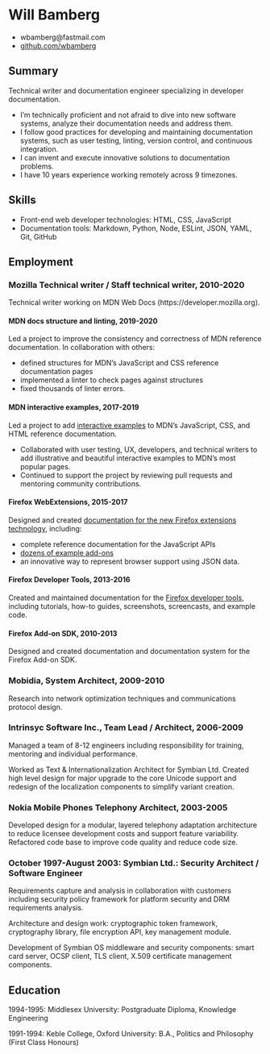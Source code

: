 <h1 id="will-bamberg">Will Bamberg</h1>

<ul>
  <li>wbamberg@fastmail.com</li>
  <li><a href="https://github.com/wbamberg">github.com/wbamberg</a></li>
</ul>

<h2 id="summary">Summary</h2>

<p>Technical writer and documentation engineer specializing in developer documentation.</p>

<ul>
  <li>I’m technically proficient and not afraid to dive into new software systems, analyze their documentation needs and address them.</li>
  <li>I follow good practices for developing and maintaining documentation systems, such as user testing, linting, version control, and continuous integration.</li>
  <li>I can invent and execute innovative solutions to documentation problems.</li>
  <li>I have 10 years experience working remotely across 9 timezones.</li>
</ul>

<h2 id="skills">Skills</h2>

<ul>
  <li>Front-end web developer technologies: HTML, CSS, JavaScript</li>
  <li>Documentation tools: Markdown, Python, Node, ESLint, JSON, YAML, Git, GitHub</li>
</ul>

<h2 id="employment">Employment</h2>

<h3 id="mozilla-technical-writer--staff-technical-writer-2010-2020">Mozilla Technical writer / Staff technical writer, 2010-2020</h3>

<p>Technical writer working on MDN Web Docs (https://developer.mozilla.org).</p>

<h4 id="mdn-docs-structure-and-linting-2019-2020">MDN docs structure and linting, 2019-2020</h4>

<p>Led a project to improve the consistency and correctness of MDN reference documentation. In collaboration with others:</p>

<ul>
  <li>defined structures for MDN’s JavaScript and CSS reference documentation pages</li>
  <li>implemented a linter to check pages against structures</li>
  <li>fixed thousands of linter errors.</li>
</ul>

<h4 id="mdn-interactive-examples-2017-2019">MDN interactive examples, 2017-2019</h4>

<p>Led a project to add <a href="https://hacks.mozilla.org/2018/03/bringing-interactive-examples-to-mdn/">interactive examples</a> to MDN’s JavaScript, CSS, and HTML reference documentation.</p>

<ul>
  <li>Collaborated with user testing, UX, developers, and technical writers to add illustrative and beautiful interactive examples to MDN’s most popular pages.</li>
  <li>Continued to support the project by reviewing pull requests and mentoring community contributions.</li>
</ul>

<h4 id="firefox-webextensions-2015-2017">Firefox WebExtensions, 2015-2017</h4>

<p>Designed and created <a href="https://developer.mozilla.org/en-US/docs/Mozilla/Add-ons/WebExtensions">documentation for the new Firefox extensions technology</a>, including:</p>

<ul>
  <li>complete reference documentation for the JavaScript APIs</li>
  <li><a href="https://github.com/mdn/webextensions-examples">dozens of example add-ons</a></li>
  <li>an innovative way to represent browser support using JSON data.</li>
</ul>

<h4 id="firefox-developer-tools-2013-2016">Firefox Developer Tools, 2013-2016</h4>

<p>Created and maintained documentation for the <a href="https://developer.mozilla.org/en-US/docs/Tools">Firefox developer tools</a>, including tutorials, how-to guides, screenshots, screencasts, and example code.</p>

<h4 id="firefox-add-on-sdk-2010-2013">Firefox Add-on SDK, 2010-2013</h4>

<p>Designed and created documentation and documentation system for the Firefox Add-on SDK.</p>

<h3 id="mobidia-system-architect-2009-2010">Mobidia, System Architect, 2009-2010</h3>

<p>Research into network optimization techniques and communications protocol design.</p>

<h3 id="intrinsyc-software-inc-team-lead--architect-2006-2009">Intrinsyc Software Inc., Team Lead / Architect, 2006-2009</h3>

<p>Managed a team of 8-12 engineers including responsibility for training, mentoring and individual performance.</p>

<p>Worked as Text &amp; Internationalization Architect for Symbian Ltd. Created high level design for major upgrade to the core Unicode support and redesign of the localization components to simplify variant creation.</p>

<h3 id="nokia-mobile-phones-telephony-architect-2003-2005">Nokia Mobile Phones Telephony Architect, 2003-2005</h3>

<p>Developed design for a modular, layered telephony adaptation architecture to reduce licensee development costs and support feature variability. Refactored code base to improve code quality and reduce code size.</p>

<h3 id="october-1997-august-2003-symbian-ltd-security-architect--software-engineer">October 1997-August 2003: Symbian Ltd.: Security Architect / Software Engineer</h3>

<p>Requirements capture and analysis in collaboration with customers including security policy framework for platform security and DRM requirements analysis.</p>

<p>Architecture and design work: cryptographic token framework, cryptography library, file encryption API, key management module.</p>

<p>Development of Symbian OS middleware and security components: smart card server, OCSP client, TLS client, X.509 certificate management components.</p>

<h2 id="education">Education</h2>

<p>1994-1995: Middlesex University: Postgraduate Diploma, Knowledge Engineering</p>

<p>1991-1994: Keble College, Oxford University: B.A., Politics and Philosophy (First Class Honours)</p>
